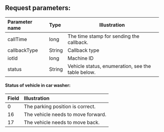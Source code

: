 ## Request parameters:

|Parameter name|Type|Illustration|
|:----    |:----- |-----   |
|callTime   |long |The time stamp for sending the callback.   |
|callbackType   |String |Callback type   |
|iotId |long   |Machine ID|
|status |String   |Vehicle status, enumeration, see the table below.|


#### Status of vehicle in car washer:

| Field |Illustration|
|:------|:-----      |
| 0     |The parking position is correct.|
| 16    |The vehicle needs to move forward.|
| 17    |The vehicle needs to move back.||